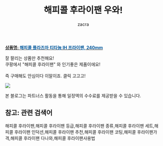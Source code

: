 ﻿---
layout: post
title:  "해피콜 후라이팬 우와!"
author: zacra
categories: [ 아이템 ]
tags: [해피콜 후라이팬,해피콜 후라이팬 등급,해피콜 후라이팬 종류,해피콜 후라이팬 세트,해피콜 후라이팬 인덕션,해피콜 후라이팬 추천,해피콜 후라이팬 코팅,해피콜 후라이팬가격,해피콜 후라이팬 다나와,해피콜 후라이팬사용법]
image: https://static.coupangcdn.com/image/product/image/vendoritem/2018/11/26/3146417571/add9699e-dc7d-4b80-9fbf-832dbcf1ec99.jpg 
description: "쿠팡에서 해피콜 후라이팬 관련 상품으로 가장 잘팔리는 제품 중 하나라는 사실!!."
rating: 4.5
---

<a href="https://link.coupang.com/re/AFFSDP?lptag=AF8407795&pageKey=63654896&itemId=216596222&vendorItemId=3146417571&traceid=V0-153-8ccd0a6e3ec9f0ff"><b>상품명: <font color='#01579B'>해피콜 플라즈마 티타늄 IH 프라이팬, 240mm</font></b></a>

잘 팔리는 상품만 추천해요!<br/>
쿠팡에서 "해피콜 후라이팬" 와 인기좋은 제품이에요!<br/><br/>
즉 구매해도 안심이다 이말이죠. 클릭 고고고! <br/>



<a href="https://link.coupang.com/re/AFFSDP?lptag=AF8407795&pageKey=63654896&itemId=216596222&vendorItemId=3146417571&traceid=V0-153-8ccd0a6e3ec9f0ff"><img src="https://thumbnail7.coupangcdn.com/thumbnails/remote/q89/image/product/content/vendorItem/2018/03/26/86058902/b48f33d5-7508-4e79-b107-075495c027ed.jpg"></a> 

본 블로그는 파트너스 활동을 통해 일정액의 수수료를 제공받을 수 있습니다.

## 참고: 관련 검색어    
해피콜 후라이팬,해피콜 후라이팬 등급,해피콜 후라이팬 종류,해피콜 후라이팬 세트,해피콜 후라이팬 인덕션,해피콜 후라이팬 추천,해피콜 후라이팬 코팅,해피콜 후라이팬가격,해피콜 후라이팬 다나와,해피콜 후라이팬사용법